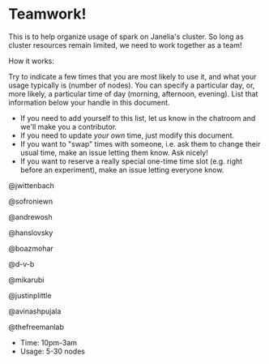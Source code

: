 # Teamwork!

This is to help organize usage of spark on Janelia's cluster. So long as cluster resources remain limited, we need to work together as a team!

How it works:

Try to indicate a few times that you are most likely to use it, and what your usage typically is (number of nodes). You can specify a particular day, or, more likely, a particular time of day (morning, afternoon, evening). List that information below your handle in this document.

- If you need to add yourself to this list, let us know in the chatroom and we'll make you a contributor.
- If you need to update *your own* time, just modify this document.
- If you want to "swap" times with someone, i.e. ask them to change their usual time, make an issue letting them know. Ask nicely!
- If you want to reserve a really special one-time time slot (e.g. right before an experiment), make an issue letting everyone know.


@jwittenbach

@sofroniewn

@andrewosh

@hanslovsky

@boazmohar

@d-v-b

@mikarubi

@justinplittle

@avinashpujala

@thefreemanlab
- Time: 10pm-3am
- Usage: 5-30 nodes
